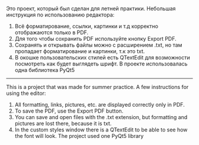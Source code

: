 Это проект, который был сделан для летней практики.
Небольшая инструкция по использованию редактора:
  1. Всё форматирование, ссылки, картинки и т.д корректно отображаются только в PDF.
  2. Для того чтобы сохранить PDF используйте кнопку Export PDF.
  3. Сохранять и открывать файлы можно с расширением .txt, но там пропадает форматирование и картинки, т.к это txt.
  4. В окошке пользовательских стилей есть QTextEdit для возможности посмотреть как будет выглядеть шрифт.
В проекте использовалась одна библиотека PyQt5
---------------------------------------------------------------------------------------------------------------------
This is a project that was made for summer practice.
A few instructions for using the editor:
  1. All formatting, links, pictures, etc. are displayed correctly only in PDF.
  2. To save the PDF, use the Export PDF button.
  3. You can save and open files with the .txt extension, but formatting and pictures are lost there, because it is txt.
  4. In the custom styles window there is a QTextEdit to be able to see how the font will look.
The project used one PyQt5 library
